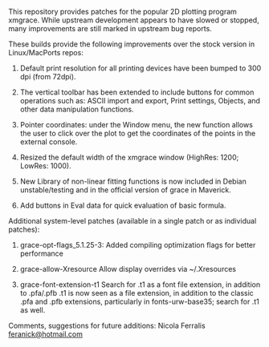 This repository provides patches for the  popular 2D plotting program xmgrace. 
While upstream development appears to have slowed or stopped, many improvements are still marked in 
upstream bug reports.

These builds provide the following improvements over the stock version in Linux/MacPorts 
repos:

1. Default print resolution for all printing devices have been bumped to 300 dpi (from 
72dpi).

2. The vertical toolbar has been extended to include buttons for common operations such as: 
ASCII import and export, Print settings, Objects, and other data manipulation functions.

3. Pointer coordinates: under the Window menu, the new function allows the user to click 
over the plot to get the coordinates of the points in the external console.

4. Resized the default width of the xmgrace window (HighRes: 1200; LowRes: 1000).

5. New Library of non-linear fitting functions is now included in Debian unstable/testing 
and in the official version of grace in Maverick.

6. Add buttons in Eval data for quick evaluation of basic formula.

Additional system-level patches (available in a single patch or as individual patches):

1. grace-opt-flags_5.1.25-3: Added compiling optimization flags for better performance

2. grace-allow-Xresource Allow display overrides via ~/.Xresources

3. grace-font-extension-t1 Search for .t1 as a font file extension, in addition to .pfa/.pfb
 .t1 is now seen as a file extension, in addition to the classic .pfa and
 .pfb extensions, particularly in fonts-urw-base35; search for .t1 as well.


Comments, suggestions for future additions: Nicola Ferralis <feranick@hotmail.com>
